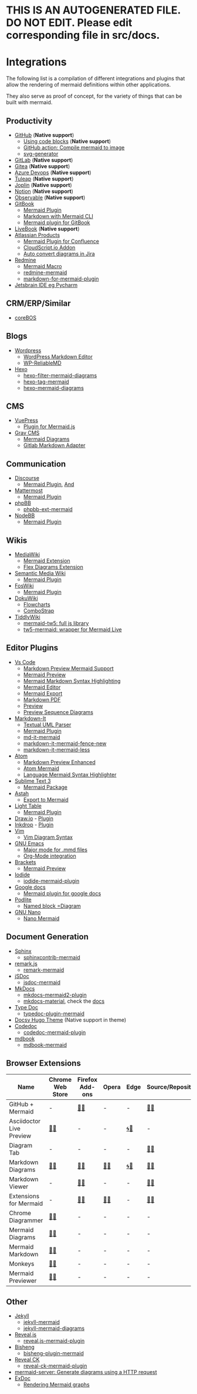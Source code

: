 # THIS IS AN AUTOGENERATED FILE. DO NOT EDIT. Please edit corresponding file in src/docs.
# Integrations

The following list is a compilation of different integrations and plugins that allow the rendering of mermaid definitions within other applications.

They also serve as proof of concept, for the variety of things that can be built with mermaid.

## Productivity

*   [GitHub](https://github.com) (**Native support**)
    *   [Using code blocks](https://github.blog/2022-02-14-include-diagrams-markdown-files-mermaid/) (**Native support**)
    *   [GitHub action: Compile mermaid to image](https://github.com/neenjaw/compile-mermaid-markdown-action)
    *   [svg-generator](https://github.com/SimonKenyonShepard/mermaidjs-github-svg-generator)
*   [GitLab](https://docs.gitlab.com/ee/user/markdown.html#diagrams-and-flowcharts) (**Native support**)
*   [Gitea](https://gitea.io) (**Native support**)
*   [Azure Devops](https://docs.microsoft.com/en-us/azure/devops/project/wiki/wiki-markdown-guidance?view=azure-devops#add-mermaid-diagrams-to-a-wiki-page) (**Native support**)
*   [Tuleap](https://docs.tuleap.org/user-guide/writing-in-tuleap.html#graphs) (**Native support**)
*   [Joplin](https://joplinapp.org) (**Native support**)
*   [Notion](https://notion.so) (**Native support**)
*   [Observable](https://observablehq.com/@observablehq/mermaid) (**Native support**)
*   [GitBook](https://gitbook.com)
    *   [Mermaid Plugin](https://github.com/JozoVilcek/gitbook-plugin-mermaid)
    *   [Markdown with Mermaid CLI](https://github.com/miao1007/gitbook-plugin-mermaid-cli)
    *   [Mermaid plugin for GitBook](https://github.com/wwformat/gitbook-plugin-mermaid-pdf)
*   [LiveBook](https://livebook.dev) (**Native support**)
*   [Atlassian Products](https://www.atlassian.com)
    *   [Mermaid Plugin for Confluence](https://marketplace.atlassian.com/apps/1214124/mermaid-plugin-for-confluence?hosting=server\&tab=overview)
    *   [CloudScript.io Addon](https://marketplace.atlassian.com/apps/1219878/cloudscript-io-mermaid-addon?hosting=cloud\&tab=overview)
    *   [Auto convert diagrams in Jira](https://github.com/coddingtonbear/jirafs-mermaid)
*   [Redmine](https://redmine.org)
    *   [Mermaid Macro](https://www.redmine.org/plugins/redmine_mermaid_macro)
    *   [redmine-mermaid](https://github.com/styz/redmine_mermaid)
    *   [markdown-for-mermaid-plugin](https://github.com/jamieh-mongolian/markdown-for-mermaid-plugin)
*   [Jetsbrain IDE eg Pycharm](https://www.jetbrains.com/go/guide/tips/mermaid-js-support-in-markdown/)

## CRM/ERP/Similar

*   [coreBOS](https://blog.corebos.org/blog/december2019)

## Blogs

*   [Wordpress](https://wordpress.org)
    *   [WordPress Markdown Editor](https://wordpress.org/plugins/wp-githuber-md)
    *   [WP-ReliableMD](https://wordpress.org/plugins/wp-reliablemd/)
*   [Hexo](https://hexo.io)
    *   [hexo-filter-mermaid-diagrams](https://github.com/webappdevelp/hexo-filter-mermaid-diagrams)
    *   [hexo-tag-mermaid](https://github.com/JameChou/hexo-tag-mermaid)
    *   [hexo-mermaid-diagrams](https://github.com/mslxl/hexo-mermaid-diagrams)

## CMS

*   [VuePress](https://vuepress.vuejs.org/)
    *   [Plugin for Mermaid.js](https://github.com/eFrane/vuepress-plugin-mermaidjs)
*   [Grav CMS](https://getgrav.org/)
    *   [Mermaid Diagrams](https://github.com/DanielFlaum/grav-plugin-mermaid-diagrams)
    *   [Gitlab Markdown Adapter](https://github.com/Goutte/grav-plugin-gitlab-markdown-adapter)

## Communication

*   [Discourse](https://discourse.org)
    *   [Mermaid Plugin](https://github.com/pnewell/discourse-mermaid), [And](https://github.com/unfoldingWord-dev/discourse-mermaid)
*   [Mattermost](https://mattermost.com/)
    *   [Mermaid Plugin](https://github.com/SpikeTings/Mermaid)
*   [phpBB](https://phpbb.com)
    *   [phpbb-ext-mermaid](https://github.com/AlfredoRamos/phpbb-ext-mermaid)
*   [NodeBB](https://nodebb.org)
    *   [Mermaid Plugin](https://www.npmjs.com/package/nodebb-plugin-mermaid)

## Wikis

*   [MediaWiki](https://www.mediawiki.org)
    *   [Mermaid Extension](https://www.mediawiki.org/wiki/Extension:Mermaid)
    *   [Flex Diagrams Extension](https://www.mediawiki.org/wiki/Extension:Flex_Diagrams)
*   [Semantic Media Wiki](https://semantic-mediawiki.org)
    *   [Mermaid Plugin](https://github.com/SemanticMediaWiki/Mermaid)
*   [FosWiki](https://foswiki.org)
    *   [Mermaid Plugin](https://foswiki.org/Extensions/MermaidPlugin)
*   [DokuWiki](https://dokuwiki.org)
    *   [Flowcharts](https://www.dokuwiki.org/plugin:flowcharts?s[]=mermaid)
    *   [ComboStrap](https://combostrap.com/mermaid)
*   [TiddlyWiki](https://tiddlywiki.com/)
    *   [mermaid-tw5: full js library](https://github.com/efurlanm/mermaid-tw5)
    *   [tw5-mermaid: wrapper for Mermaid Live](https://github.com/jasonmhoule/tw5-mermaid)

## Editor Plugins

*   [Vs Code](https://code.visualstudio.com/)
    *   [Markdown Preview Mermaid Support](https://marketplace.visualstudio.com/items?itemName=bierner.markdown-mermaid)
    *   [Mermaid Preview](https://marketplace.visualstudio.com/items?itemName=vstirbu.vscode-mermaid-preview)
    *   [Mermaid Markdown Syntax Highlighting](https://marketplace.visualstudio.com/items?itemName=bpruitt-goddard.mermaid-markdown-syntax-highlighting)
    *   [Mermaid Editor](https://marketplace.visualstudio.com/items?itemName=tomoyukim.vscode-mermaid-editor)
    *   [Mermaid Export](https://marketplace.visualstudio.com/items?itemName=Gruntfuggly.mermaid-export)
    *   [Markdown PDF](https://marketplace.visualstudio.com/items?itemName=yzane.markdown-pdf)
    *   [Preview](https://marketplace.visualstudio.com/items?itemName=searKing.preview-vscode)
    *   [Preview Sequence Diagrams](https://marketplace.visualstudio.com/items?itemName=arichika.previewseqdiag-vscode)
*   [Markdown-It](https://github.com/markdown-it/markdown-it)
    *   [Textual UML Parser](https://github.com/manastalukdar/markdown-it-textual-uml)
    *   [Mermaid Plugin](https://github.com/tylingsoft/markdown-it-mermaid)
    *   [md-it-mermaid](https://github.com/iamcco/md-it-mermaid)
    *   [markdown-it-mermaid-fence-new](https://github.com/Revomatico/markdown-it-mermaid-fence-new)
    *   [markdown-it-mermaid-less](https://github.com/searKing/markdown-it-mermaid-less)
*   [Atom](https://atom.io)
    *   [Markdown Preview Enhanced](https://atom.io/packages/markdown-preview-enhanced)
    *   [Atom Mermaid](https://atom.io/packages/atom-mermaid)
    *   [Language Mermaid Syntax Highlighter](https://atom.io/packages/language-mermaid)
*   [Sublime Text 3](https://sublimetext.com)
    *   [Mermaid Package](https://packagecontrol.io/packages/Mermaid)
*   [Astah](https://astah.net)
    *   [Export to Mermaid](https://github.com/Avens666/Astah_Jude_UML_export_to_Markdown-mermaid-Plantuml-)
*   [Light Table](http://lighttable.com/)
    *   [Mermaid Plugin](https://github.com/cldwalker/Mermaid)
*   [Draw.io](https://draw.io) - [Plugin](https://github.com/nopeslide/drawio_mermaid_plugin)
*   [Inkdrop](https://www.inkdrop.app) - [Plugin](https://github.com/inkdropapp/inkdrop-mermaid)
*   [Vim](https://www.vim.org)
    *   [Vim Diagram Syntax](https://github.com/zhaozg/vim-diagram)
*   [GNU Emacs](https://www.gnu.org/software/emacs/)
    *   [Major mode for .mmd files](https://github.com/abrochard/mermaid-mode)
    *   [Org-Mode integration](https://github.com/arnm/ob-mermaid)
*   [Brackets](https://brackets.io/)
    *   [Mermaid Preview](https://github.com/AlanHohn/mermaid-preview)
*   [Iodide](https://github.com/iodide-project/iodide)
    *   [iodide-mermaid-plugin](https://github.com/iodide-project/iodide-mermaid-plugin)
*   [Google docs](https://docs.google.com/)
    *   [Mermaid plugin for google docs](https://workspace.google.com/marketplace/app/mermaid/636321283856)
*   [Podlite](https://github.com/zag/podlite-desktop)
    *   [Named block =Diagram](https://github.com/zag/podlite/tree/main/packages/podlite-diagrams)
*   [GNU Nano](https://www.nano-editor.org/)
    *   [Nano Mermaid](https://github.com/Yash-Singh1/nano-mermaid)

## Document Generation

*   [Sphinx](https://www.sphinx-doc.org/en/master/)
    *   [sphinxcontrib-mermaid](https://github.com/mgaitan/sphinxcontrib-mermaid)
*   [remark.js](https://remark.js.org/)
    *   [remark-mermaid](https://github.com/temando/remark-mermaid)
*   [jSDoc](https://jsdoc.app/)
    *   [jsdoc-mermaid](https://github.com/Jellyvision/jsdoc-mermaid)
*   [MkDocs](https://mkdocs.org)
    *   [mkdocs-mermaid2-plugin](https://github.com/fralau/mkdocs-mermaid2-plugin)
    *   [mkdocs-material](https://github.com/squidfunk/mkdocs-material), check the [docs](https://squidfunk.github.io/mkdocs-material/reference/diagrams/)
*   [Type Doc](https://typedoc.org/)
    *   [typedoc-plugin-mermaid](https://www.npmjs.com/package/typedoc-plugin-mermaid)
*   [Docsy Hugo Theme](https://www.docsy.dev/docs/adding-content/lookandfeel/#diagrams-with-mermaid) (Native support in theme)
*   [Codedoc](https://codedoc.cc/)
    *   [codedoc-mermaid-plugin](https://www.npmjs.com/package/codedoc-mermaid-plugin)
*   [mdbook](https://rust-lang.github.io/mdBook/index.html)
    *   [mdbook-mermaid](https://github.com/badboy/mdbook-mermaid)

## Browser Extensions

| Name | Chrome Web Store | Firefox Add-ons | Opera | Edge | Source/Repository |
| -- | -- | -- | -- | -- | -- |
| GitHub + Mermaid | - | [🦊🔗](https://addons.mozilla.org/firefox/addon/github-mermaid/) | - | - |  [🐙🔗](https://github.com/BackMarket/github-mermaid-extension)
| Asciidoctor Live Preview | [🎡🔗](https://chrome.google.com/webstore/detail/asciidoctorjs-live-previe/iaalpfgpbocpdfblpnhhgllgbdbchmia) | - | - | [🌀🔗](https://microsoftedge.microsoft.com/addons/detail/asciidoctorjs-live-previ/pefkelkanablhjdekgdahplkccnbdggd?hl=en-US) | -|
| Diagram Tab| -| - | - | - | [🐙🔗](https://github.com/khafast/diagramtab)  |
| Markdown Diagrams| [🎡🔗](https://chrome.google.com/webstore/detail/markdown-diagrams/pmoglnmodacnbbofbgcagndelmgaclel/) | [🦊🔗](https://addons.mozilla.org/en-US/firefox/addon/markdown-diagrams/) | [🔴🔗](https://addons.opera.com/en/extensions/details/markdown-diagrams/) | [🌀🔗](https://microsoftedge.microsoft.com/addons/detail/markdown-diagrams/hceenoomhhdkjjijnmlclkpenkapfihe) | [🐙🔗](https://github.com/marcozaccari/markdown-diagrams-browser-extension/tree/master/doc/examples) |
| Markdown Viewer| - | [🦊🔗](https://addons.mozilla.org/en-US/firefox/addon/markdown-viewer-chrome/) | - | - | [🐙🔗](https://github.com/simov/markdown-viewer)|
| Extensions for Mermaid| - | [🦊🔗](https://addons.mozilla.org/en-US/firefox/addon/markdown-viewer-chrome/) | [🔴🔗](https://addons.opera.com/en/extensions/details/extensions-for-mermaid/)| - | [🐙🔗](https://github.com/Stefan-S/mermaid-extension) |
| Chrome Diagrammer| [🎡🔗](https://chrome.google.com/webstore/detail/chrome-diagrammer/bkpbgjmkomfoakfklcjeoegkklgjnnpk) | - |- | - | - |
| Mermaid Diagrams | [🎡🔗](https://chrome.google.com/webstore/detail/mermaid-diagrams/phfcghedmopjadpojhmmaffjmfiakfil) | - | - | - | - |
|Mermaid Markdown | [🎡🔗](https://chrome.google.com/webstore/detail/mermaid-markdown/mboeoikjijmjcjgpccghbcoegikliijg) | - | - | - | - |
| Monkeys | [🎡🔗](https://chrome.google.com/webstore/detail/monkeys-mermaid-for-githu/cplfdpoajbclbgphaphphcldamfkjlgi) | - | - | - | - |
| Mermaid Previewer | [🎡🔗](https://chrome.google.com/webstore/detail/mermaid-previewer/oidjnlhbegipkcklbdfnbkikplpghfdl) | - | - | - | - |

## Other

*   [Jekyll](https://jekyllrb.com/)
    *   [jekyll-mermaid](https://rubygems.org/gems/jekyll-mermaid)
    *   [jekyll-mermaid-diagrams](https://github.com/fuzhibo/jekyll-mermaid-diagrams)
*   [Reveal.js](https://github.com/hakimel/reveal.js)
    *   [reveal.js-mermaid-plugin](https://github.com/ludwick/reveal.js-mermaid-plugin)
*   [Bisheng](https://www.npmjs.com/package/bisheng)
    *   [bisheng-plugin-mermaid](https://github.com/yct21/bisheng-plugin-mermaid)
*   [Reveal CK](https://github.com/jedcn/reveal-ck)
    *   [reveal-ck-mermaid-plugin](https://github.com/tmtm/reveal-ck-mermaid-plugin)
*   [mermaid-server: Generate diagrams using a HTTP request](https://github.com/TomWright/mermaid-server)
*   [ExDoc](https://github.com/elixir-lang/ex_doc)
    *   [Rendering Mermaid graphs](https://github.com/elixir-lang/ex_doc#rendering-mermaid-graphs)
